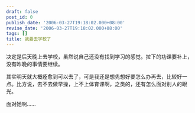 ```yaml
---
draft: false
post_id: 0
publish_date: '2006-03-27T19:18:02.000+08:00'
revise_date: '2006-03-27T19:18:02.000+08:00'
tags: []
title: 我要去学校了
---
```


决定是后天晚上去学校，虽然说自己还没有找到学习的感觉。拉下的功课要补上，没有昨晚的事情要继续。

其实明天就大概痊愈到可以去了，可是我还是想先想好要怎么办再去，比较好一点。比方说，去不去做早操，上不上体育课啊，之类的，还有怎么面对别人的眼光。

面对她啊……
